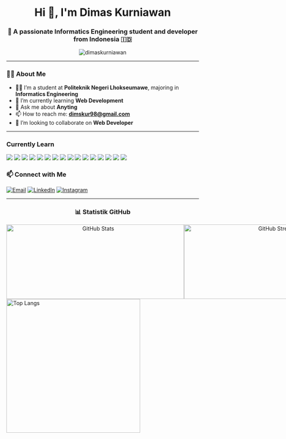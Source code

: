 <h1 align="center">Hi 👋, I'm Dimas Kurniawan</h1>
<h3 align="center">🚀 A passionate Informatics Engineering student and developer from Indonesia 🇮🇩</h3>

<p align="center">
  <img src="https://komarev.com/ghpvc/?username=dimaskurniawan&label=Profile%20views&color=0e75b6&style=flat" alt="dimaskurniawan" />
</p>

---

### 🙋‍♂️ About Me

- 👨‍🎓 I’m a student at **Politeknik Negeri Lhokseumawe**, majoring in **Informatics Engineering**
- 🌱 I’m currently learning **Web Development**
- 💬 Ask me about **Anyting**
- 📫 How to reach me: **dimskur98@gmail.com**
- 💞️ I’m looking to collaborate on **Web Developer**

---

### Currently Learn

<p>
  <img src="https://img.shields.io/badge/Java-ED8B00?style=for-the-badge&logo=java&logoColor=white"/>
  <img src="https://img.shields.io/badge/Python-3670A0?style=for-the-badge&logo=python&logoColor=white"/>
  <img src="https://img.shields.io/badge/PHP-777BB4?style=for-the-badge&logo=php&logoColor=white"/>
  <img src="https://img.shields.io/badge/MySQL-00758F?style=for-the-badge&logo=mysql&logoColor=white"/>
  <img src="https://img.shields.io/badge/PostgreSQL-4169E1?style=for-the-badge&logo=postgresql&logoColor=white"/>
  <img src="https://img.shields.io/badge/Linux-FCC624?style=for-the-badge&logo=linux&logoColor=black"/>
  <img src="https://img.shields.io/badge/Flutter-02569B?style=for-the-badge&logo=flutter&logoColor=white"/>
  <img src="https://img.shields.io/badge/JavaScript-F7DF1E?style=for-the-badge&logo=javascript&logoColor=black"/>
  <img src="https://img.shields.io/badge/OpenCV-5C3EE8?style=for-the-badge&logo=opencv&logoColor=white"/>
  <img src="https://img.shields.io/badge/Laravel-FF2D20?style=for-the-badge&logo=laravel&logoColor=white"/>
  <img src="https://img.shields.io/badge/Docker-2496ED?style=for-the-badge&logo=docker&logoColor=white"/>
  <img src="https://img.shields.io/badge/HTML5-E34F26?style=for-the-badge&logo=html5&logoColor=white"/>
  <img src="https://img.shields.io/badge/CSS3-1572B6?style=for-the-badge&logo=css3&logoColor=white"/>
  <img src="https://img.shields.io/badge/Bootstrap-7952B3?style=for-the-badge&logo=bootstrap&logoColor=white"/>
  <img src="https://img.shields.io/badge/TailwindCSS-38B2AC?style=for-the-badge&logo=tailwind-css&logoColor=white"/>
  <img src="https://img.shields.io/badge/Figma-F24E1E?style=for-the-badge&logo=figma&logoColor=white"/>
</p>

### 📫 Connect with Me

<p>
  <a href="mailto:dimskur98@email.com"><img alt="Email" src="https://img.shields.io/badge/Gmail-D14836?style=for-the-badge&logo=gmail&logoColor=white"/></a>
  <a href="https://www.linkedin.com/in/dimas-kurniawan-59a60824a/"><img alt="LinkedIn" src="https://img.shields.io/badge/LinkedIn-0077B5?style=for-the-badge&logo=linkedin&logoColor=white"/></a>
  <a href="https://www.instagram.com/dimas_kurniawan20114/"><img alt="Instagram" src="https://img.shields.io/badge/Instagram-E4405F?style=for-the-badge&logo=instagram&logoColor=white"/></a>
</p>

---

<h3 align="center"> 📊 Statistik GitHub</h3>
<div align="center" style="display: flex; justifiify-content: pusat; celah: 20px; flex-wrap: bungkus;" >
 <img src="https://github-readme-stats.vercel.app/api?username=Dimas391&show_icons=true&theme=github_dark&count_private=true&hide_title=true&hide_border=true&icon_color=2ecc71&title_color=2ecc71&text_color=ffffff&card_width=495" width="465" height="195" alt="GitHub Stats" />
 <img src="https://github-readme-streak-stats.herokuapp.com?user=Dimas391&theme=github-dark&hide_border=true&ring=2ecc71&fire=2ecc71&currStreakLabel=2ecc71&card_width=495" width="465" height="195" alt="GitHub Streak" />
</div


<p align="center">
  <img src="https://github-readme-stats.vercel.app/api/top-langs/?username=Dimas391&layout=compact&theme=github_dark&hide_border=true&title_color=2ecc71&text_color=ffffff" width="350" alt="Top Langs" />
</p>


